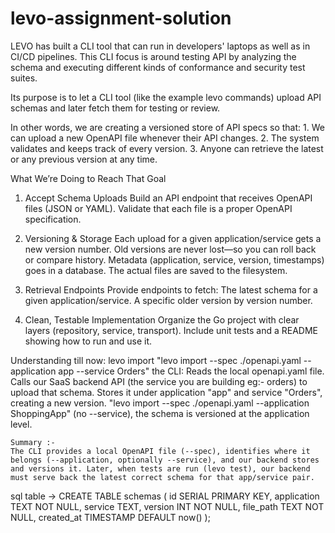 # levo-assignment-solution
LEVO has built a CLI tool that can run in developers' laptops as well as in CI/CD pipelines. This CLI focus is around testing API by analyzing the schema and executing different kinds of conformance and security test suites.

Its purpose is to let a CLI tool (like the example levo commands) upload API schemas and later fetch them for testing or review.

In other words, we are creating a versioned store of API specs so that:
    1. We can upload a new OpenAPI file whenever their API changes.
    2. The system validates and keeps track of every version.
    3. Anyone can retrieve the latest or any previous version at any time.

What We’re Doing to Reach That Goal
1. Accept Schema Uploads
    Build an API endpoint that receives OpenAPI files (JSON or YAML).
    Validate that each file is a proper OpenAPI specification.

2. Versioning & Storage
    Each upload for a given application/service gets a new version number.
    Old versions are never lost—so you can roll back or compare history.
    Metadata (application, service, version, timestamps) goes in a database.
    The actual files are saved to the filesystem.

3. Retrieval Endpoints
    Provide endpoints to fetch:
        The latest schema for a given application/service.
        A specific older version by version number.

4. Clean, Testable Implementation
    Organize the Go project with clear layers (repository, service, transport).
    Include unit tests and a README showing how to run and use it.

Understanding till now:
    levo import
    "levo import --spec ./openapi.yaml --application app --service Orders"
        the CLI:
        Reads the local openapi.yaml file.
        Calls our SaaS backend API (the service you are building eg:- orders) to upload that schema.
        Stores it under application "app" and service "Orders", creating a new version.
    "levo import --spec ./openapi.yaml --application ShoppingApp"
        (no --service), the schema is versioned at the application level.

    Summary :- 
    The CLI provides a local OpenAPI file (--spec), identifies where it belongs (--application, optionally --service), and our backend stores and versions it. Later, when tests are run (levo test), our backend must serve back the latest correct schema for that app/service pair.


sql table -> CREATE TABLE schemas (
    id SERIAL PRIMARY KEY,
    application TEXT NOT NULL,
    service TEXT,
    version INT NOT NULL,
    file_path TEXT NOT NULL,
    created_at TIMESTAMP DEFAULT now()
);
 
